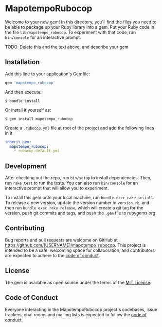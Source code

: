 # MapotempoRubocop

Welcome to your new gem! In this directory, you'll find the files you need to be able to package up your Ruby library into a gem. Put your Ruby code in the file `lib/mapotempo_rubocop`. To experiment with that code, run `bin/console` for an interactive prompt.

TODO: Delete this and the text above, and describe your gem

## Installation

Add this line to your application's Gemfile:

```ruby
gem 'mapotempo_rubocop'
```

And then execute:

    $ bundle install

Or install it yourself as:

    $ gem install mapotempo_rubocop

Create a `.rubocop.yml` file at root of the project and add the following lines in it 

```yml
inherit_gem:
  mapotempo_rubocop:
    - rubocop-default.yml
```


## Development

After checking out the repo, run `bin/setup` to install dependencies. Then, run `rake test` to run the tests. You can also run `bin/console` for an interactive prompt that will allow you to experiment.

To install this gem onto your local machine, run `bundle exec rake install`. To release a new version, update the version number in `version.rb`, and then run `bundle exec rake release`, which will create a git tag for the version, push git commits and tags, and push the `.gem` file to [rubygems.org](https://rubygems.org).

## Contributing

Bug reports and pull requests are welcome on GitHub at https://github.com/[USERNAME]/mapotempo_rubocop. This project is intended to be a safe, welcoming space for collaboration, and contributors are expected to adhere to the [code of conduct](https://github.com/[USERNAME]/mapotempo_rubocop/blob/master/CODE_OF_CONDUCT.md).


## License

The gem is available as open source under the terms of the [MIT License](https://opensource.org/licenses/MIT).

## Code of Conduct

Everyone interacting in the MapotempoRubocop project's codebases, issue trackers, chat rooms and mailing lists is expected to follow the [code of conduct](https://github.com/[USERNAME]/mapotempo_rubocop/blob/master/CODE_OF_CONDUCT.md).
